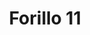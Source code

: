 ---
title: 'Forillo 11'
description: ''
credit: 'Place Holder'
style: ''
project: 'Forillo'
type: 'photo'
pathToImage: '/gallery/forillo/forillo-11.jpg'
alt: 'Forillo 11'
width: 2160
height: 1442
priority: 4
...